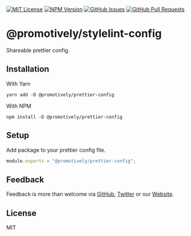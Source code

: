 [![MIT License](https://img.shields.io/badge/License-MIT-yellow.svg)](https://opensource.org/licenses/MIT)
[![NPM Version](https://badge.fury.io/js/%40promotively%2Fprettier-config.svg)](https://badge.fury.io/js/%40promotively%2Fprettier-config)
[![GitHub Issues](https://img.shields.io/github/issues/promotively/prettier-config.svg)](https://github.com/promotively/prettier-config/issues)
[![GitHub Pull Requests](https://img.shields.io/github/issues-pr/promotively/prettier-config.svg)](https://GitHub.com/promotively/prettier-config/pull/)

# @promotively/stylelint-config

Shareable prettier config.

## Installation

With Yarn

`yarn add -D @promotively/prettier-config`

With NPM

`npm install -D @promotively/prettier-config`

## Setup

Add package to your prettier config file.

```js
module.exports = "@promotively/prettier-config";
```

## Feedback

Feedback is more than welcome via [GitHub](https://github.com/promotively), [Twitter](https://twitter.com/promotively) or our [Website](https://promotively.com).

## License

MIT
